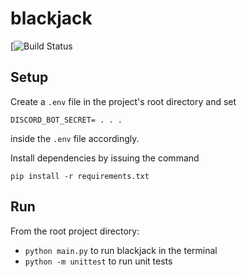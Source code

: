 # blackjack
[![Build Status](https://travis-ci.org/rserino/blackjack-cli.svg?branch=master)
## Setup
Create a `.env` file in the project's root directory and set
```
DISCORD_BOT_SECRET= . . .
```
inside the `.env` file accordingly.

Install dependencies by issuing the command
```
pip install -r requirements.txt
```

## Run
From the root project directory:
* `python main.py` to run blackjack in the terminal
* `python -m unittest` to run unit tests
